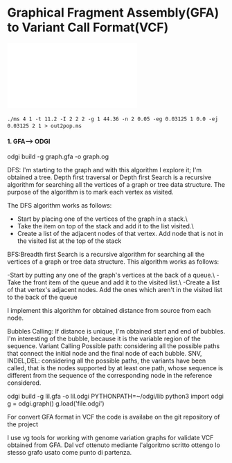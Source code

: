 # Graphical Fragment Assembly(GFA) to Variant Call Format(VCF)

![](figures/RecapScript.pdf)


```
./ms 4 1 -t 11.2 -I 2 2 2 -g 1 44.36 -n 2 0.05 -eg 0.03125 1 0.0 -ej 0.03125 2 1 > out2pop.ms
```
 


#### 1. GFA--> ODGI

odgi build -g graph.gfa -o graph.og

DFS: I'm starting to the graph and with this algorithm I explore it; I'm obtained a tree.
Depth first traversal or Depth first Search is a recursive algorithm for searching all the vertices of a graph or tree data structure. The purpose of the algorithm is to mark each vertex as visited.

The DFS algorithm works as follows:
- Start by placing one of the vertices of the graph in a stack.\\
- Take the item on top of the stack and add it to the list visited.\\
- Create a list of the adjacent nodes of that vertex. Add node that is not in the visited list at the top of the stack



BFS:Breadth first Search is a recursive algorithm for searching all the vertices of a graph or tree data structure.
This algorithm works as follows:

-Start by putting any one of the graph's vertices at the back of a queue.\\
-Take the front item of the queue and add it to the visited list.\\
-Create a list of that vertex's adjacent nodes. Add the ones which aren't in the visited list to the back of the queue

I implement this algorithm for obtained distance from source from each node. 

Bubbles Calling: If distance is unique, I'm obtained start and end of bubbles. I'm interesting of the bubble, because it is the variable region of the sequence.
Variant Calling
Possible path: considering all the possible paths that connect the initial node and the final node of each bubble.
SNV, INDEL,DEL: considering all the possible paths, the variants have been called, that is the nodes supported by at least one path, whose sequence is different from the sequence of the corresponding node in the reference considered.

odgi build -g lil.gfa -o lil.odgi
PYTHONPATH=~/odgi/lib python3
import odgi
g = odgi.graph() 
g.load('file.odgi')


For convert GFA format in VCF the code is availabe on the git repository of the project 

I use vg tools for working with genome variation graphs for validate VCF obtained from GFA. 
Dal vcf ottenuto mediante l'algoritmo scritto ottengo lo stesso grafo usato come punto di partenza.
